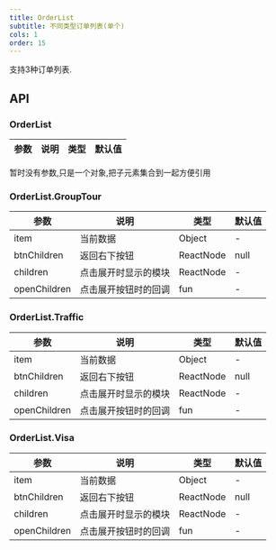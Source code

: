 ```yaml
---
title: OrderList
subtitle: 不同类型订单列表(单个)
cols: 1
order: 15
---
```


支持3种订单列表.

## API

### OrderList

参数 | 说明 | 类型 | 默认值
----|------|-----|------
暂时没有参数,只是一个对象,把子元素集合到一起方便引用

### OrderList.GroupTour

参数 | 说明 | 类型 | 默认值
----|------|-----|------
item | 当前数据 | Object | -
btnChildren | 返回右下按钮 | ReactNode | null
children | 点击展开时显示的模块 | ReactNode | -
openChildren | 点击展开按钮时的回调 | fun | -


### OrderList.Traffic

参数 | 说明 | 类型 | 默认值
----|------|-----|------
item | 当前数据 | Object | -
btnChildren | 返回右下按钮 | ReactNode | null
children | 点击展开时显示的模块 | ReactNode | -
openChildren | 点击展开按钮时的回调 | fun | -


### OrderList.Visa

参数 | 说明 | 类型 | 默认值
----|------|-----|------
item | 当前数据 | Object | -
btnChildren | 返回右下按钮 | ReactNode | null
children | 点击展开时显示的模块 | ReactNode | -
openChildren | 点击展开按钮时的回调 | fun | -
